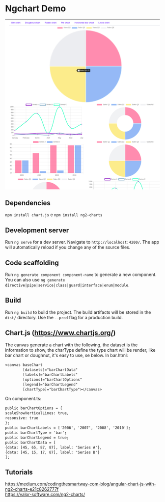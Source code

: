 # Ngchart Demo

<img src="src/assets/img/demo.png">

## Dependencies 
```npm install chart.js``` e ```npm install ng2-charts```  

## Development server

Run `ng serve` for a dev server. Navigate to `http://localhost:4200/`. The app will automatically reload if you change any of the source files.

## Code scaffolding

Run `ng generate component component-name` to generate a new component. You can also use `ng generate directive|pipe|service|class|guard|interface|enum|module`.

## Build

Run `ng build` to build the project. The build artifacts will be stored in the `dist/` directory. Use the `--prod` flag for a production build.

## Chart.js (https://www.chartjs.org/)
The canvas generate a chart with the following, the dataset is the information to show, the charType define the type chart will be render, like bar chart or doughnut, it's easy to use, se below. In bar.html:
```
<canvas baseChart
        [datasets]="barChartData"
        [labels]="barChartLabels"
        [options]="barChartOptions"
        [legend]="barChartLegend"
        [chartType]="barChartType"></canvas>
```
On component.ts:
```
public barChartOptions = {
scaleShowVerticalLines: true,
resonsive: true
};
public barChartLabels = ['2006', '2007', '2008', '2010'];
public barChartType = 'bar';
public barChartLegend = true;
public barChartData = [
{data: [45, 65, 87, 87], label: 'Series A'},
{data: [45, 15, 17, 87], label: 'Series B'}
];
```

## Tutorials
https://medium.com/codingthesmartway-com-blog/angular-chart-js-with-ng2-charts-e21c8262777f</br>
https://valor-software.com/ng2-charts/
